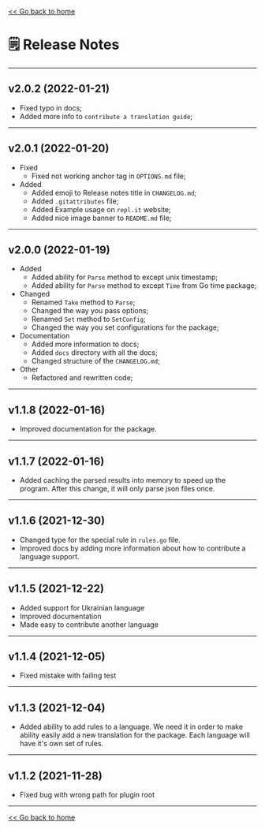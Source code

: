 [<< Go back to home](https://github.com/SerhiiCho/timeago/blob/master/README.md)

# 🗒 Release Notes

----

## v2.0.2 (2022-01-21)

- Fixed typo in docs;
- Added more info to `contribute a translation guide`;

----

## v2.0.1 (2022-01-20)

- Fixed
    - Fixed not working anchor tag in `OPTIONS.md` file;
- Added
    - Added emoji to Release notes title in `CHANGELOG.md`;
    - Added `.gitattributes` file;
    - Added Example usage on `repl.it` website;
    - Added nice image banner to `README.md` file;

----

## v2.0.0 (2022-01-19)

- Added
    - Added ability for `Parse` method to except unix timestamp;
    - Added ability for `Parse` method to except `Time` from Go time package;
- Changed
    - Renamed `Take` method to `Parse`;
    - Changed the way you pass options;
    - Renamed `Set` method to `SetConfig`;
    - Changed the way you set configurations for the package;
- Documentation
    - Added more information to docs;
    - Added `docs` directory with all the docs;
    - Changed structure of the `CHANGELOG.md`;
- Other
    - Refactored and rewritten code;

----

## v1.1.8 (2022-01-16)

- Improved documentation for the package.

----

## v1.1.7 (2022-01-16)

- Added caching the parsed results into memory to speed up the program. After this change, it will only parse json files once.

----

## v1.1.6 (2021-12-30)

- Changed type for the special rule in `rules.go` file.
- Improved docs by adding more information about how to contribute a language support.

----

## v1.1.5 (2021-12-22)

- Added support for Ukrainian language
- Improved documentation
- Made easy to contribute another language

----

## v1.1.4 (2021-12-05)

- Fixed mistake with failing test

----

## v1.1.3 (2021-12-04)

- Added ability to add rules to a language. We need it in order to make ability easily add a new translation for the package. Each language will have it's own set of rules.

----

## v1.1.2 (2021-11-28)

- Fixed bug with wrong path for plugin root

----

[<< Go back to home](https://github.com/SerhiiCho/timeago/blob/master/README.md)